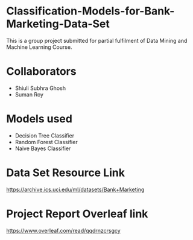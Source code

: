# Classification-Models-for-Bank-Marketing-Data-Set
This is a group project submitted for partial fulfilment of Data Mining and Machine Learning Course.  


# Collaborators
- Shiuli Subhra Ghosh 
- Suman Roy 

# Models used
- Decision Tree Classifier 
- Random Forest Classifier 
- Naive Bayes Classifier

# Data Set Resource Link 
https://archive.ics.uci.edu/ml/datasets/Bank+Marketing

# Project Report Overleaf link 

https://www.overleaf.com/read/qqdrnzcrsgcy
